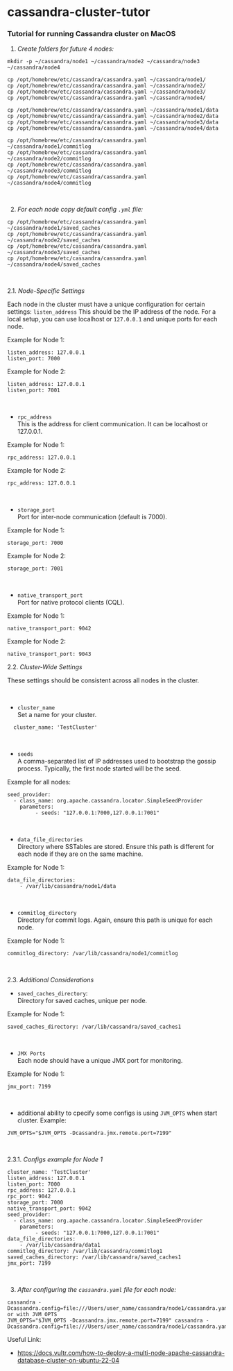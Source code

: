 # cassandra-cluster-tutor
### Tutorial for running Cassandra cluster on MacOS

1. *Create folders for future 4 nodes:*

```
mkdir -p ~/cassandra/node1 ~/cassandra/node2 ~/cassandra/node3 ~/cassandra/node4
```

```
cp /opt/homebrew/etc/cassandra/cassandra.yaml ~/cassandra/node1/  
cp /opt/homebrew/etc/cassandra/cassandra.yaml ~/cassandra/node2/  
cp /opt/homebrew/etc/cassandra/cassandra.yaml ~/cassandra/node3/  
cp /opt/homebrew/etc/cassandra/cassandra.yaml ~/cassandra/node4/
```
```
cp /opt/homebrew/etc/cassandra/cassandra.yaml ~/cassandra/node1/data  
cp /opt/homebrew/etc/cassandra/cassandra.yaml ~/cassandra/node2/data  
cp /opt/homebrew/etc/cassandra/cassandra.yaml ~/cassandra/node3/data  
cp /opt/homebrew/etc/cassandra/cassandra.yaml ~/cassandra/node4/data
```
```
cp /opt/homebrew/etc/cassandra/cassandra.yaml ~/cassandra/node1/commitlog  
cp /opt/homebrew/etc/cassandra/cassandra.yaml ~/cassandra/node2/commitlog  
cp /opt/homebrew/etc/cassandra/cassandra.yaml ~/cassandra/node3/commitlog  
cp /opt/homebrew/etc/cassandra/cassandra.yaml ~/cassandra/node4/commitlog
```

<br>

2. *For each node copy default config `.yml` file:*    

```
cp /opt/homebrew/etc/cassandra/cassandra.yaml ~/cassandra/node1/saved_caches  
cp /opt/homebrew/etc/cassandra/cassandra.yaml ~/cassandra/node2/saved_caches  
cp /opt/homebrew/etc/cassandra/cassandra.yaml ~/cassandra/node3/saved_caches  
cp /opt/homebrew/etc/cassandra/cassandra.yaml ~/cassandra/node4/saved_caches
```

<br>

2.1. *Node-Specific Settings*  

Each node in the cluster must have a unique configuration for certain settings:  `listen_address`
This should be the IP address of the node. For a local setup, you can use localhost or `127.0.0.1` and unique ports for each node.  

Example for Node 1:
```
listen_address: 127.0.0.1
listen_port: 7000
```
Example for Node 2:
```
listen_address: 127.0.0.1
listen_port: 7001
```

<br>

- `rpc_address`  
This is the address for client communication. It can be localhost or 127.0.0.1.

Example for Node 1:
```
rpc_address: 127.0.0.1
```
Example for Node 2:
```
rpc_address: 127.0.0.1
```

<br>

- `storage_port`  
Port for inter-node communication (default is 7000).

Example for Node 1:
```
storage_port: 7000
```
Example for Node 2:
```
storage_port: 7001
```  
  
<br>

- `native_transport_port`  
Port for native protocol clients (CQL).

Example for Node 1:
```
native_transport_port: 9042
```
Example for Node 2:
```
native_transport_port: 9043
```

2.2. *Cluster-Wide Settings*

These settings should be consistent across all nodes in the cluster.

<br>

- `cluster_name`  
  Set a name for your cluster.  
  
```
  cluster_name: 'TestCluster'
```  
  
<br>

- `seeds`  
A comma-separated list of IP addresses used to bootstrap the gossip process. Typically, the first node started will be the seed.

Example for all nodes:
```
seed_provider:
  - class_name: org.apache.cassandra.locator.SimpleSeedProvider
    parameters:
         - seeds: "127.0.0.1:7000,127.0.0.1:7001"
```  

<br>

- `data_file_directories`   
Directory where SSTables are stored. Ensure this path is different for each node if they are on the same machine.

Example for Node 1:
```
data_file_directories:
    - /var/lib/cassandra/node1/data
```  

<br>

- `commitlog_directory`  
Directory for commit logs. Again, ensure this path is unique for each node.

Example for Node 1:
```
commitlog_directory: /var/lib/cassandra/node1/commitlog
```


<br>

2.3. *Additional Considerations*
- `saved_caches_directory`:   
Directory for saved caches, unique per node.

Example for Node 1:
```
saved_caches_directory: /var/lib/cassandra/saved_caches1
```

<br>

- `JMX Ports`  
Each node should have a unique JMX port for monitoring.

Example for Node 1:
```
jmx_port: 7199
```

<br>

* additional ability to cpecify some configs is using `JVM_OPTS` when start cluster. Example:  
```
JVM_OPTS="$JVM_OPTS -Dcassandra.jmx.remote.port=7199"
```

<br>

2.3.1. *Configs example for Node 1*
```
cluster_name: 'TestCluster'
listen_address: 127.0.0.1
listen_port: 7000
rpc_address: 127.0.0.1
rpc_port: 9042
storage_port: 7000
native_transport_port: 9042
seed_provider:
  - class_name: org.apache.cassandra.locator.SimpleSeedProvider
    parameters:
         - seeds: "127.0.0.1:7000,127.0.0.1:7001"
data_file_directories:
    - /var/lib/cassandra/data1
commitlog_directory: /var/lib/cassandra/commitlog1
saved_caches_directory: /var/lib/cassandra/saved_caches1
jmx_port: 7199
```

<br>

3. *After configuring the `cassandra.yaml` file for each node:*   

```
cassandra -Dcassandra.config=file:///Users/user_name/cassandra/node1/cassandra.yaml
or with JVM_OPTS
JVM_OPTS="$JVM_OPTS -Dcassandra.jmx.remote.port=7199" cassandra -Dcassandra.config=file:///Users/user_name/cassandra/node1/cassandra.yaml
```


Useful Link: 
 - https://docs.vultr.com/how-to-deploy-a-multi-node-apache-cassandra-database-cluster-on-ubuntu-22-04
